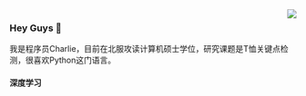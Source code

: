 <img align="right" src="https://github-readme-stats.vercel.app/api?username=Charlie-crl&show_icons=true&icon_color=CE1D2D&text_color=718096&bg_color=ffffff&hide_title=true" />

### Hey Guys 👋

我是程序员Charlie，目前在北服攻读计算机硕士学位，研究课题是T恤关键点检测，很喜欢Python这门语言。

#### 深度学习
